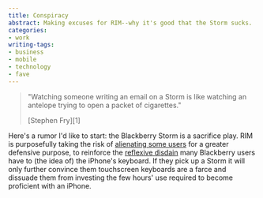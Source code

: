 ```yaml
---
title: Conspiracy
abstract: Making excuses for RIM--why it's good that the Storm sucks.
categories:
- work
writing-tags:
- business
- mobile
- technology
- fave
---
```


> "Watching someone writing an email on a Storm is like watching an antelope trying to open a packet of cigarettes."
> <footer>[Stephen Fry][1]</footer>

   [1]: http://www.stephenfry.com/2008/12/11/gee-one-bold-storm-coming-up/

Here's a rumor I'd like to start: the Blackberry Storm is a sacrifice play.  RIM is purposefully taking the risk of [alienating some users][2] for a greater defensive purpose, to reinforce the [reflexive disdain][3] many Blackberry users have to (the idea of) the iPhone's keyboard.  If they pick up a Storm it will only further convince them touchscreen keyboards are a farce and dissuade them from investing the few hours' use required to become proficient with an iPhone.

   [2]: http://blog.cosential.com/?p=156
   [3]: http://daringfireball.net/linked/2008/07/14/blackberry
